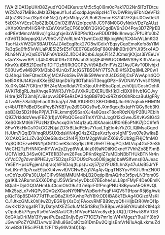 !WA:2!DA13pUXrD8ZyudYQO4EKerutqMt5c5q0l9m0cPak17D2Nn5ITzTDtcuWZS7o27MB9oJMz3ZNpeuY1u4u5xcdpJqw8ipzH4TkvDWRiny6FbNQeVFI34f(oZSNDsuZlSpS7oFNz((ZpF)rMklpyzVL9o62temmF37f4f7FXjbU0Ow0eUl5klX3VrVEcsC1p8Z(bOLGh(OZi8W)2x(pceMIJC9P8M0GOyNnlxVDz7zAUztJXXb0Omft4HSR4hhZeVXnV5qCF66b0BY3G)GOgdBV9n3O4Poy3D7ZPjrEBsdP8VtMmzAM9vx)1g3Jgfxje3xWB0P9o1QxwRDDD1Nkl8mwqc7PfU8fo0bZn3V6T)3dvppqXLIvV9hCv1ZVoRLhr4Y(wntCcd29ljkicgWcjfCXI4cWLlmKG3TaoHJxVWZQVSBAU1XAJZ4eEqgRqk27O8wIGdixYEqsyCqoEmoKefx8sYlM7e3qSq0fh51vWiUaPJE5)Z5rE5rFCE07GEe69qF68OhNh9Br)l0fYJ(95rx4AORLh9NYJ(vO)sE07IAFn0Vb93ZJ(DO48O)b6Jop6FI(4ZJCmsrjKXjcs3iYEeUVvQuYXwwr8PLU)4508N4f0RxGlOWJuh3ItdjQF49WUQOMMVS9ylKIfh7AosqKkwXu)BR521DeaTqI1DlTDz5f)Rt3QCP2vVt9ABxTnIFVs221AyJCAvT0Dlvhjxf500Uw5wM92PXM3bb34UnQxTJc(GSTBSDNYi7TS7uBlKfSXDq8ML2P0w1QJ4hqJi18eFQtedO0y)MCAFobSiwEW6k59WermXJ4D3Gi)jCsFWwApIr4QOkeI5XK9Jt4KzndXXeEBZktqnDb7g1IGTahb5T3eqgGPzH5VDNAVYIvVsl1fSWjXu0KyQl47fGK(m79H24qMpoRdat7f0p3jouUhHBbaCpoLzvh0(jUGoshOehRAVKiTd)gRLJtaXhvqeR8WR3JYhGJVXkRUEXERU6kf(kDIcIBXiHHvb1GCJvyH4re(kRT23mhjYJ9spvw3DPEeRsDA34qGB97dQx9RZt)9O8hRbcaBuUgFRy4TvcWE7i8aIi3jIehaoff3kbaj7pT7MLA1UBR2LSBFO6MQJIor9h2rq5okHHM1Ner4bUT8PdBeDSq)PeyB7rKB7yu2d9GOGs9wEJXm6qcxj5x(qHYQGy6cb3KtabB3Qz5D2HNePPjVLT(RLkmmtj95SanXJ4a6QosxT8onR0zNXjrP2BUPEbIhQ9Z7rkIddzVew)FBZ(k1)pV0PbQOEeo8TmXYDhJJcgO12x3weJ5XvKvSIG43XeSG0kMtI6h7FUzNztDvAcxqGiVN4q1zuQJ0XAaoicUR0r6EoPNKi7jDC6fefi8FwY6kHkGsTOkCO2N)jaIZD3rBLkdFEks7YtaxLTgElo4sYkZGLlQIMsaGqedHJUm7lQq(D1VmqRUSUXbdaViN4gO4z2XZpsXvzfyx(t4gMFSvx07e9wlkaBX(CAkQScLJZv3qXQeS8udxc2N4Pj(OzM2gpWuinZX69v5Ub9gjFHjCfmMOYqSQ3OEzwHNNYpG61fCneKSchSy1jsz99tz9e9TEIogPCjkMLVcp4GcF3eShWcCH2TzFHNNCmRYWw2yZ(yp6WuL)klz0(9aNOtiKiOxneY7VhhZo8EP)mBUC1WIxKL34Sw0(CAT61lB31wv28PeuQPKn9kgIZ7uMDbNBbTHUkBTNNr4ncYVdC7g7dvm9PHEJyx75D2qsFS7OU9cPuo6Ol8jagIs)baWSIfwns(l0AJeacYe5EYHpsUFgjenLhi)rao)hlFhDaq(tLps(Uxzj57j)zYFU8fLhnXy47uUsB5JrYF5vL)KmY3p7rxaE9jiyXti4vwv8)VCNwBZg17AgAjvQpgTNSYyvYKUU9mZN0OurObYzuOPa30LUp1ClPv9NdjMMUM4bLB2Oqtipi8mAQrho3r5pvLN3fom0Sga1KIL2ARumnSXX6DthglJ5SWSm4yvDbc07BEohe4uLL8prFMyF4De0EmlKBQia1HDjdGQOAHmUuCtcmOhG9u1tt7n6prF0fPmgPNUR8BywoAEQRAvQLMk25szLx7vNQPy0QVQzXGaoNY9NPxWpBorhFsqF)4QV5T(HpsnR5j6gAwkpIQcT8p8SD4X77dTFudQ6aZXr5XwhqPdY8KtOD))BA8kTEkAg4OGizdMsKICJ1JtkcGMLk0hl)IwZDyEGR1jr)XsDo)PAoxvRMFBB9cyqQfHHIjbEtR(WnQ)1p4wKK122rqga1RT3yDatyMXEZ5o1uMf45rISRx(TkBBpuvAS6BYAUub1K194q3yOpduBk7Pgeyffjv9dNwBAxUC9zN1VyoF14Vvc8yxE(uUQ(LfGHwk89VfOiB8dGXluDri(Mb13Yyae)PuEaeZ0rJjvByx771OE7s7mr1qlW4VMgezY9uJiY(8b9JGwmPoZYQMZLvrwbIBMIu86sColOtx81DmEw2QlgIsBmVrNi1uAqiLxkmuZdXnwBShTR5ciPFULf2FT13y9IlV3hD))3p